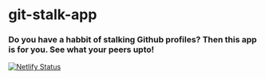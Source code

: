 # git-stalk-app
### Do you have a habbit of stalking Github profiles? Then this app is for you. See what your peers upto!
[![Netlify Status](https://api.netlify.com/api/v1/badges/e99ca18f-52f9-43ae-ac83-b03336d6d390/deploy-status)](https://app.netlify.com/sites/gitstalker/deploys)

